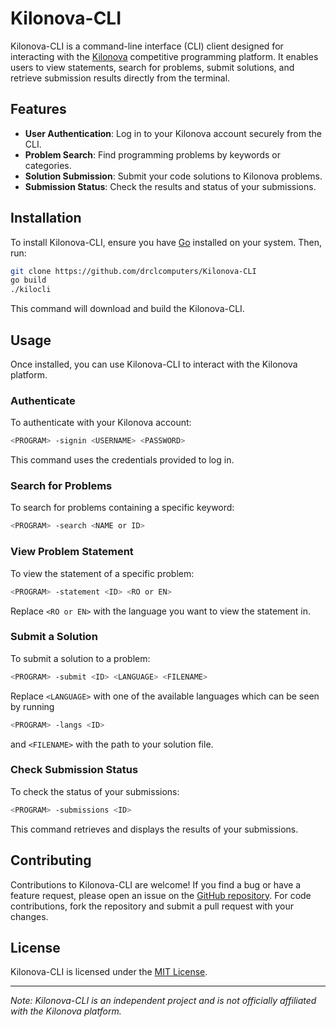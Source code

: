 # Kilonova-CLI

Kilonova-CLI is a command-line interface (CLI) client designed for interacting with the [Kilonova](https://kilonova.ro/) competitive programming platform. It enables users to view statements, search for problems, submit solutions, and retrieve submission results directly from the terminal.

## Features

- **User Authentication**: Log in to your Kilonova account securely from the CLI.
- **Problem Search**: Find programming problems by keywords or categories.
- **Solution Submission**: Submit your code solutions to Kilonova problems.
- **Submission Status**: Check the results and status of your submissions.

## Installation

To install Kilonova-CLI, ensure you have [Go](https://golang.org/dl/) installed on your system. Then, run:

```sh
git clone https://github.com/drclcomputers/Kilonova-CLI
go build
./kilocli
```


This command will download and build the Kilonova-CLI.


## Usage

Once installed, you can use Kilonova-CLI to interact with the Kilonova platform.

### Authenticate

To authenticate with your Kilonova account:

```sh
<PROGRAM> -signin <USERNAME> <PASSWORD>
```

This command uses the credentials provided to log in.

### Search for Problems

To search for problems containing a specific keyword:

```sh
<PROGRAM> -search <NAME or ID>
```


### View Problem Statement

To view the statement of a specific problem:

```sh
<PROGRAM> -statement <ID> <RO or EN>
```

Replace `<RO or EN>` with the language you want to view the statement in.

### Submit a Solution

To submit a solution to a problem:

```sh
<PROGRAM> -submit <ID> <LANGUAGE> <FILENAME>
```

Replace `<LANGUAGE>` with one of the available languages which can be seen by running
```sh
<PROGRAM> -langs <ID>
```
and `<FILENAME>` with the path to your solution file.

### Check Submission Status

To check the status of your submissions:

```sh
<PROGRAM> -submissions <ID>
```

This command retrieves and displays the results of your submissions.

## Contributing

Contributions to Kilonova-CLI are welcome! If you find a bug or have a feature request, please open an issue on the [GitHub repository](https://github.com/drclcomputers/Kilonova-CLI). For code contributions, fork the repository and submit a pull request with your changes.

## License

Kilonova-CLI is licensed under the [MIT License](LICENSE).

---

*Note: Kilonova-CLI is an independent project and is not officially affiliated with the Kilonova platform.*
